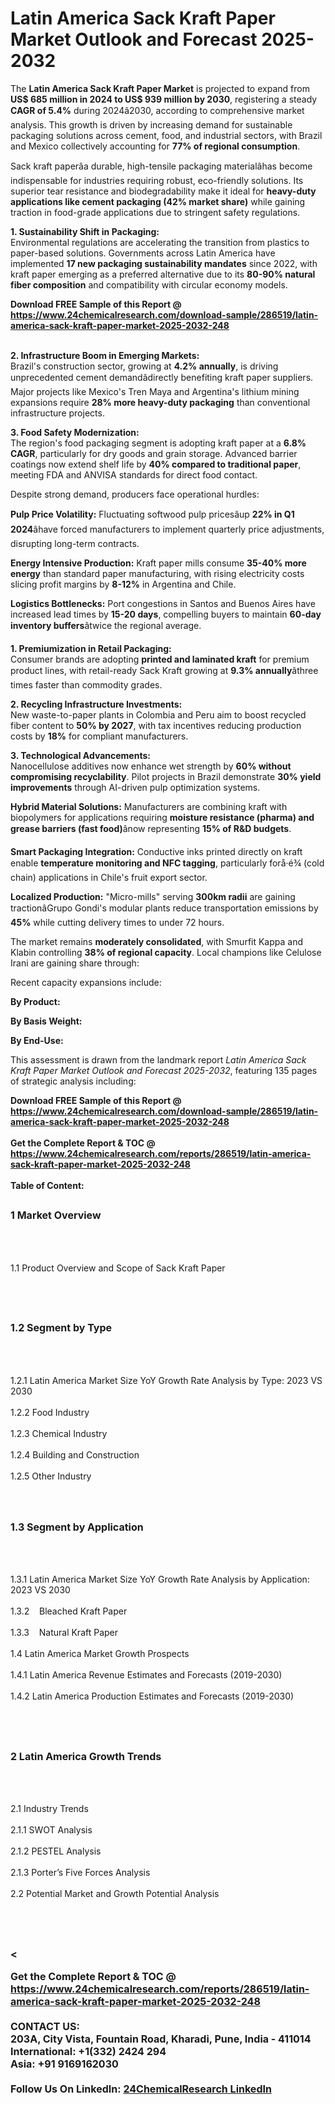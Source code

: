 <h1>Latin America Sack Kraft Paper Market Outlook and Forecast 2025-2032</h1><p>The <strong>Latin America Sack Kraft Paper Market</strong> is projected to expand from <strong>US$ 685 million in 2024 to US$ 939 million by 2030</strong>, registering a steady <strong>CAGR of 5.4%</strong> during 2024â2030, according to comprehensive market analysis. This growth is driven by increasing demand for sustainable packaging solutions across cement, food, and industrial sectors, with Brazil and Mexico collectively accounting for <strong>77% of regional consumption</strong>.</p><p>Sack kraft paperâa durable, high-tensile packaging materialâhas become indispensable for industries requiring robust, eco-friendly solutions. Its superior tear resistance and biodegradability make it ideal for <strong>heavy-duty applications like cement packaging (42% market share)</strong> while gaining traction in food-grade applications due to stringent safety regulations.</p><p><strong>1. Sustainability Shift in Packaging:</strong><br>
Environmental regulations are accelerating the transition from plastics to paper-based solutions. Governments across Latin America have implemented <strong>17 new packaging sustainability mandates</strong> since 2022, with kraft paper emerging as a preferred alternative due to its <strong>80-90% natural fiber composition</strong> and compatibility with circular economy models.</p><div><b>Download FREE Sample of this Report @ 
            <a href="https://www.24chemicalresearch.com/download-sample/286519/latin-america-sack-kraft-paper-market-2025-2032-248">
            https://www.24chemicalresearch.com/download-sample/286519/latin-america-sack-kraft-paper-market-2025-2032-248</a></b></div><br><p><strong>2. Infrastructure Boom in Emerging Markets:</strong><br>
Brazil's construction sector, growing at <strong>4.2% annually</strong>, is driving unprecedented cement demandâdirectly benefiting kraft paper suppliers. Major projects like Mexico's Tren Maya and Argentina's lithium mining expansions require <strong>28% more heavy-duty packaging</strong> than conventional infrastructure projects.</p><p><strong>3. Food Safety Modernization:</strong><br>
The region's food packaging segment is adopting kraft paper at a <strong>6.8% CAGR</strong>, particularly for dry goods and grain storage. Advanced barrier coatings now extend shelf life by <strong>40% compared to traditional paper</strong>, meeting FDA and ANVISA standards for direct food contact.</p><p>Despite strong demand, producers face operational hurdles:</p><p><strong>Pulp Price Volatility:</strong> Fluctuating softwood pulp pricesâup <strong>22% in Q1 2024</strong>âhave forced manufacturers to implement quarterly price adjustments, disrupting long-term contracts.</p><p><strong>Energy Intensive Production:</strong> Kraft paper mills consume <strong>35-40% more energy</strong> than standard paper manufacturing, with rising electricity costs slicing profit margins by <strong>8-12%</strong> in Argentina and Chile.</p><p><strong>Logistics Bottlenecks:</strong> Port congestions in Santos and Buenos Aires have increased lead times by <strong>15-20 days</strong>, compelling buyers to maintain <strong>60-day inventory buffers</strong>âtwice the regional average.</p><p><strong>1. Premiumization in Retail Packaging:</strong><br>
Consumer brands are adopting <strong>printed and laminated kraft</strong> for premium product lines, with retail-ready Sack Kraft growing at <strong>9.3% annually</strong>âthree times faster than commodity grades.</p><p><strong>2. Recycling Infrastructure Investments:</strong><br>
New waste-to-paper plants in Colombia and Peru aim to boost recycled fiber content to <strong>50% by 2027</strong>, with tax incentives reducing production costs by <strong>18%</strong> for compliant manufacturers.</p><p><strong>3. Technological Advancements:</strong><br>
Nanocellulose additives now enhance wet strength by <strong>60% without compromising recyclability</strong>. Pilot projects in Brazil demonstrate <strong>30% yield improvements</strong> through AI-driven pulp optimization systems.</p><p><strong>Hybrid Material Solutions:</strong> Manufacturers are combining kraft with biopolymers for applications requiring <strong>moisture resistance (pharma) and grease barriers (fast food)</strong>ânow representing <strong>15% of R&amp;D budgets</strong>.</p><p><strong>Smart Packaging Integration:</strong> Conductive inks printed directly on kraft enable <strong>temperature monitoring and NFC tagging</strong>, particularly forå·é¾ (cold chain) applications in Chile's fruit export sector.</p><p><strong>Localized Production:</strong> "Micro-mills" serving <strong>300km radii</strong> are gaining tractionâGrupo Gondi's modular plants reduce transportation emissions by <strong>45%</strong> while cutting delivery times to under 72 hours.</p><p>The market remains <strong>moderately consolidated</strong>, with Smurfit Kappa and Klabin controlling <strong>38% of regional capacity</strong>. Local champions like Celulose Irani are gaining share through:</p><p>Recent capacity expansions include:</p><p><strong>By Product:</strong></p><p><strong>By Basis Weight:</strong></p><p><strong>By End-Use:</strong></p><p>This assessment is drawn from the landmark report <em>Latin America Sack Kraft Paper Market Outlook and Forecast 2025-2032</em>, featuring 135 pages of strategic analysis including:</p><div><b>Download FREE Sample of this Report @ 
            <a href="https://www.24chemicalresearch.com/download-sample/286519/latin-america-sack-kraft-paper-market-2025-2032-248">
            https://www.24chemicalresearch.com/download-sample/286519/latin-america-sack-kraft-paper-market-2025-2032-248</a></b></div><br><div><b>Get the Complete Report & TOC @ 
            <a href="https://www.24chemicalresearch.com/reports/286519/latin-america-sack-kraft-paper-market-2025-2032-248">
            https://www.24chemicalresearch.com/reports/286519/latin-america-sack-kraft-paper-market-2025-2032-248</a></b></div><br>
            <b>Table of Content:</b><p><h2><span style="font-size:16px"><strong>1 Market Overview&nbsp;&nbsp; &nbsp;</strong></span></h2><br />
<br />
<p>1.1 Product Overview and Scope of Sack Kraft Paper&nbsp;</p><br />
<br />
<h2><strong><span style="font-size:16px">1.2 Segment by Type&nbsp;&nbsp; &nbsp;</span></strong></h2><br />
<br />
<p>1.2.1 Latin America Market Size YoY Growth Rate Analysis by Type: 2023 VS 2030&nbsp;&nbsp; &nbsp;<br /><br />
1.2.2 Food Industry&nbsp;&nbsp; &nbsp;<br /><br />
1.2.3 Chemical Industry<br /><br />
1.2.4 Building and Construction<br /><br />
1.2.5 Other Industry<br /><br />
<br />
<h2><span style="font-size:16px"><strong>1.3 Segment by Application&nbsp;&nbsp;</strong></span></h2><br />
<br />
<p>1.3.1 Latin America Market Size YoY Growth Rate Analysis by Application: 2023 VS 2030&nbsp;&nbsp; &nbsp;<br /><br />
1.3.2&nbsp;&nbsp; &nbsp;Bleached Kraft Paper<br /><br />
1.3.3&nbsp;&nbsp; &nbsp;Natural Kraft Paper<br /><br />
1.4 Latin America Market Growth Prospects&nbsp;&nbsp; &nbsp;<br /><br />
1.4.1 Latin America Revenue Estimates and Forecasts (2019-2030)&nbsp;&nbsp; &nbsp;<br /><br />
1.4.2 Latin America Production Estimates and Forecasts (2019-2030)&nbsp;&nbsp;</p><br />
<br />
<h2><span style="font-size:16px"><strong>2 Latin America Growth Trends&nbsp;&nbsp; &nbsp;</strong></span></h2><br />
<br />
<p>2.1 Industry Trends&nbsp;&nbsp; &nbsp;<br /><br />
2.1.1 SWOT Analysis&nbsp;&nbsp; &nbsp;<br /><br />
2.1.2 PESTEL Analysis&nbsp;&nbsp; &nbsp;<br /><br />
2.1.3 Porter&rsquo;s Five Forces Analysis&nbsp;&nbsp; &nbsp;<br /><br />
2.2 Potential Market and Growth Potential Analysis&nbsp;&nbsp; &nbsp;</p><br />
<br />
<h2><span style="font-size:16px"><</p><div><b>Get the Complete Report & TOC @ 
            <a href="https://www.24chemicalresearch.com/reports/286519/latin-america-sack-kraft-paper-market-2025-2032-248">
            https://www.24chemicalresearch.com/reports/286519/latin-america-sack-kraft-paper-market-2025-2032-248</a></b></div><br><b>CONTACT US:</b><br>
            203A, City Vista, Fountain Road, Kharadi, Pune, India - 411014<br>
            International: +1(332) 2424 294<br>
            Asia: +91 9169162030 <br><br>
            Follow Us On LinkedIn: <a href="https://www.linkedin.com/company/24chemicalresearch/">24ChemicalResearch LinkedIn</a>